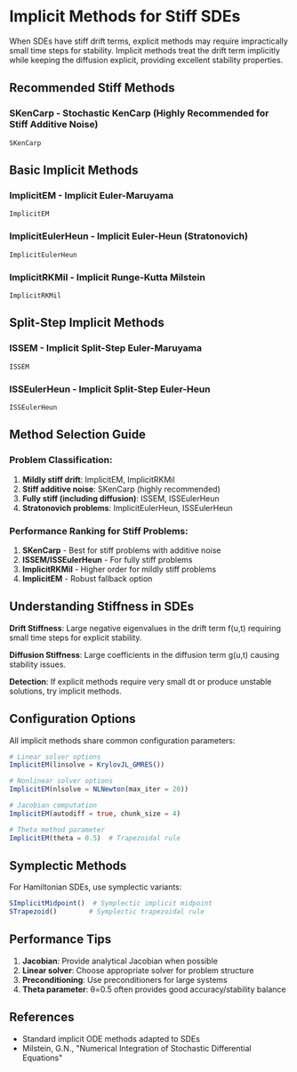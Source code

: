 # Implicit Methods for Stiff SDEs

When SDEs have stiff drift terms, explicit methods may require impractically small time steps for stability. Implicit methods treat the drift term implicitly while keeping the diffusion explicit, providing excellent stability properties.

## Recommended Stiff Methods

### SKenCarp - Stochastic KenCarp (Highly Recommended for Stiff Additive Noise)

```@docs
SKenCarp
```

## Basic Implicit Methods

### ImplicitEM - Implicit Euler-Maruyama

```@docs
ImplicitEM
```

### ImplicitEulerHeun - Implicit Euler-Heun (Stratonovich)

```@docs
ImplicitEulerHeun
```

### ImplicitRKMil - Implicit Runge-Kutta Milstein

```@docs
ImplicitRKMil
```

## Split-Step Implicit Methods

### ISSEM - Implicit Split-Step Euler-Maruyama

```@docs
ISSEM
```

### ISSEulerHeun - Implicit Split-Step Euler-Heun

```@docs
ISSEulerHeun
```

## Method Selection Guide

### Problem Classification:

 1. **Mildly stiff drift**: ImplicitEM, ImplicitRKMil
 2. **Stiff additive noise**: SKenCarp (highly recommended)
 3. **Fully stiff (including diffusion)**: ISSEM, ISSEulerHeun
 4. **Stratonovich problems**: ImplicitEulerHeun, ISSEulerHeun

### Performance Ranking for Stiff Problems:

 1. **SKenCarp** - Best for stiff problems with additive noise
 2. **ISSEM/ISSEulerHeun** - For fully stiff problems
 3. **ImplicitRKMil** - Higher order for mildly stiff problems
 4. **ImplicitEM** - Robust fallback option

## Understanding Stiffness in SDEs

**Drift Stiffness**: Large negative eigenvalues in the drift term f(u,t) requiring small time steps for explicit stability.

**Diffusion Stiffness**: Large coefficients in the diffusion term g(u,t) causing stability issues.

**Detection**: If explicit methods require very small dt or produce unstable solutions, try implicit methods.

## Configuration Options

All implicit methods share common configuration parameters:

```julia
# Linear solver options
ImplicitEM(linsolve = KrylovJL_GMRES())

# Nonlinear solver options  
ImplicitEM(nlsolve = NLNewton(max_iter = 20))

# Jacobian computation
ImplicitEM(autodiff = true, chunk_size = 4)

# Theta method parameter
ImplicitEM(theta = 0.5)  # Trapezoidal rule
```

## Symplectic Methods

For Hamiltonian SDEs, use symplectic variants:

```julia
SImplicitMidpoint()  # Symplectic implicit midpoint
STrapezoid()        # Symplectic trapezoidal rule
```

## Performance Tips

 1. **Jacobian**: Provide analytical Jacobian when possible
 2. **Linear solver**: Choose appropriate solver for problem structure
 3. **Preconditioning**: Use preconditioners for large systems
 4. **Theta parameter**: θ=0.5 often provides good accuracy/stability balance

## References

  - Standard implicit ODE methods adapted to SDEs
  - Milstein, G.N., "Numerical Integration of Stochastic Differential Equations"
